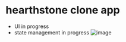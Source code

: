# hearthstone clone app
* UI in progress
* state management in progress
![image](https://github.com/user-attachments/assets/2df4917d-38f9-4d7b-a06f-49d550b1c917)
